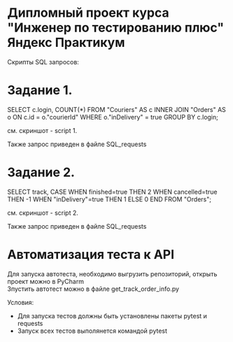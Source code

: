 ﻿# Дипломный проект курса "Инженер по тестированию плюс" Яндекс Практикум

Скрипты SQL запросов:



# Задание 1. 

SELECT c.login, COUNT(*) FROM "Couriers" AS c INNER JOIN "Orders" AS o ON c.id = o."courierId" WHERE o."inDelivery" = true GROUP BY c.login;

см. скриншот - script 1.

Также запрос приведен в файле  SQL_requests
# Задание 2.

SELECT track, CASE WHEN finished=true THEN 2 WHEN cancelled=true THEN -1 WHEN "inDelivery"=true THEN 1 ELSE 0 END FROM "Orders";

см. скриншот - script 2.

Также запрос приведен в файле  SQL_requests
#  Автоматизация теста к API

Для запуска автотеста, необходимо выгрузить репозиторий, открыть проект можно в  PyCharm  
Зпустить автотест можно в файле get_track_order_info.py

Условия:
- Для запуска тестов должны быть установлены пакеты pytest и requests
- Запуск всех тестов выполянется командой pytest